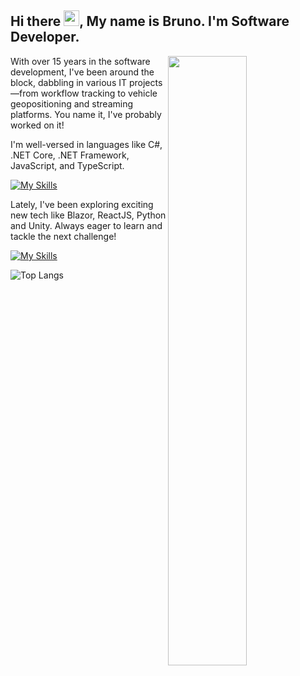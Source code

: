 ## Hi there  <img src="https://media.giphy.com/media/v1.Y2lkPTc5MGI3NjExYnJjYjhndHJkemdqZDFvc3Nkeno3a3B2cGRwa3A3YXllYnc3bGczbSZlcD12MV9pbnRlcm5hbF9naWZfYnlfaWQmY3Q9cw/m0dmKBkncVETJv2h0S/giphy.gif" width="25"/>, My name is **B**runo. I'm Software Developer.

 


<picture>
    <source media="(prefers-color-scheme: dark)" srcset="https://github-readme-stats-ouuan.vercel.app/api?username=rocketon85&theme=bear&show_icons=true">
    <img align="right" width="50%" src="https://github-readme-stats-ouuan.vercel.app/api?username=rocketon85&show_icons=true&theme=dracula">
</picture>

With over 15 years in the software development, I've been around the block, dabbling in various IT projects—from workflow tracking to vehicle geopositioning and streaming platforms. You name it, I've probably worked on it!

I'm well-versed in languages like C#, .NET Core, .NET Framework, JavaScript, and TypeScript. 

[![My Skills](https://skillicons.dev/icons?i=cs,dotnet,js,ts,html,css,github)](https://skillicons.dev)

Lately, I've been exploring exciting new tech like Blazor, ReactJS, Python and Unity. Always eager to learn and tackle the next challenge!

[![My Skills](https://skillicons.dev/icons?i=py,nodejs,react,unity)](https://skillicons.dev)


![Top Langs](https://github-readme-stats.vercel.app/api/top-langs/?username=rocketon85&layout=compact&theme=bear)
